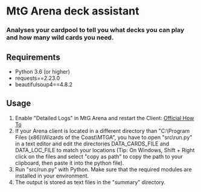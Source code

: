 # MtG Arena deck assistant
### Analyses your cardpool to tell you what decks you can play and how many wild cards you need.

## Requirements
* Python 3.6 (or higher)
* requests==2.23.0
* beautifulsoup4==4.8.2

## Usage

1) Enable "Detailed Logs" in MtG Arena and restart the Client: [Official How To](https://mtgarena-support.wizards.com/hc/en-us/articles/360000726823-Creating-Log-Files)
2) If your Arena client is located in a different directory than "C:\Program Files (x86)\Wizards of the Coast\MTGA\", you have to open "src\run.py" in a text editor and edit the directories DATA_CARDS_FILE and DATA_LOC_FILE to match your locations (Tip: On Windows, Shift + Right click on the files and select "copy as path" to copy the path to your clipboard, then paste it into the python file).
3) Run "src/run.py" with Python. Make sure that the required modules are installed in your environment.
4) The output is stored as text files in the "summary" directory.
